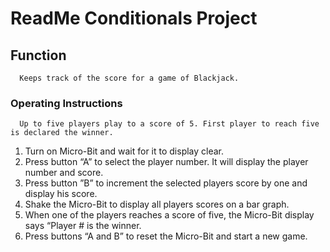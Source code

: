 # ReadMe Conditionals Project

## Function
      Keeps track of the score for a game of Blackjack.
### Operating Instructions
      Up to five players play to a score of 5. First player to reach five is declared the winner.
1.	Turn on Micro-Bit and wait for it to display clear.
2.	Press button “A” to select the player number. It will display the player number and score.
3.	Press button ”B” to increment the selected players score by one and display his score. 
4.	Shake the Micro-Bit to display all players scores on a bar graph.
5.	When one of the players reaches a score of five, the Micro-Bit display says “Player # is the winner. 
6.	Press buttons “A and B” to reset the Micro-Bit and start a new game.
